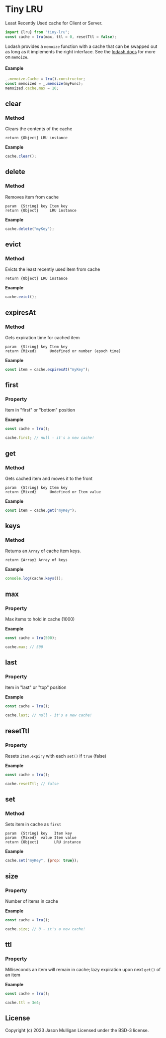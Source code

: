 # Tiny LRU

Least Recently Used cache for Client or Server.

```javascript
import {lru} from "tiny-lru";
const cache = lru(max, ttl = 0, resetTtl = false);
```

Lodash provides a `memoize` function with a cache that can be swapped out as long as it implements the right interface.
See the [lodash docs](https://lodash.com/docs#memoize) for more on `memoize`.

#### Example
```javascript
_.memoize.Cache = lru().constructor;
const memoized = _.memoize(myFunc);
memoized.cache.max = 10;
```

## clear
### Method

Clears the contents of the cache

	return {Object} LRU instance

**Example**

```javascript
cache.clear();
```

## delete
### Method

Removes item from cache

	param  {String} key Item key
	return {Object}     LRU instance

**Example**

```javascript
cache.delete("myKey");
```

## evict
### Method

Evicts the least recently used item from cache

	return {Object} LRU instance

**Example**

```javascript
cache.evict();
```

## expiresAt
### Method

Gets expiration time for cached item

	param  {String} key Item key
	return {Mixed}      Undefined or number (epoch time)

**Example**

```javascript
const item = cache.expiresAt("myKey");
```

## first
### Property

Item in "first" or "bottom" position

**Example**

```javascript
const cache = lru();

cache.first; // null - it's a new cache!
```

## get
### Method

Gets cached item and moves it to the front

	param  {String} key Item key
	return {Mixed}      Undefined or Item value

**Example**

```javascript
const item = cache.get("myKey");
```

## keys
### Method

Returns an `Array` of cache item keys.

	return {Array} Array of keys

**Example**

```javascript
console.log(cache.keys());
```

## max
### Property

Max items to hold in cache (1000)

**Example**

```javascript
const cache = lru(500);

cache.max; // 500
```

## last
### Property

Item in "last" or "top" position

**Example**

```javascript
const cache = lru();

cache.last; // null - it's a new cache!
```

## resetTtl
### Property

Resets `item.expiry` with each `set()` if `true` (false)

**Example**

```javascript
const cache = lru();

cache.resetTtl; // false
```

## set
### Method

Sets item in cache as `first`

	param  {String} key   Item key
	param  {Mixed}  value Item value
	return {Object}       LRU instance

**Example**

```javascript
cache.set("myKey", {prop: true});
```

## size
### Property

Number of items in cache

**Example**

```javascript
const cache = lru();

cache.size; // 0 - it's a new cache!
```

## ttl
### Property

Milliseconds an item will remain in cache; lazy expiration upon next `get()` of an item

**Example**

```javascript
const cache = lru();

cache.ttl = 3e4;
```

## License
Copyright (c) 2023 Jason Mulligan
Licensed under the BSD-3 license.
